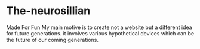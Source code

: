 # The-neurosillian
Made For Fun
My main motive is to create not a website but a different idea for future generations.
it involves various hypothetical devices which can be the future of our coming generations. 
